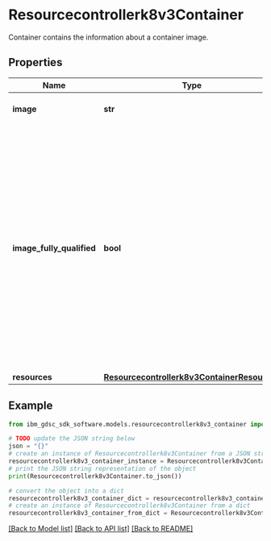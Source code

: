# Resourcecontrollerk8v3Container

Container contains the information about a container image.

## Properties

Name | Type | Description | Notes
------------ | ------------- | ------------- | -------------
**image** | **str** | The container image. | [optional] 
**image_fully_qualified** | **bool** | Optional: Is the container image fully qualified? i.e. it contains the registry in the path. If this value is false, then the image will be assumed to come from the configured registry on the app controller. If unspecified, the value will remain unchanged. | [optional] 
**resources** | [**Resourcecontrollerk8v3ContainerResources**](Resourcecontrollerk8v3ContainerResources.md) |  | [optional] 

## Example

```python
from ibm_gdsc_sdk_software.models.resourcecontrollerk8v3_container import Resourcecontrollerk8v3Container

# TODO update the JSON string below
json = "{}"
# create an instance of Resourcecontrollerk8v3Container from a JSON string
resourcecontrollerk8v3_container_instance = Resourcecontrollerk8v3Container.from_json(json)
# print the JSON string representation of the object
print(Resourcecontrollerk8v3Container.to_json())

# convert the object into a dict
resourcecontrollerk8v3_container_dict = resourcecontrollerk8v3_container_instance.to_dict()
# create an instance of Resourcecontrollerk8v3Container from a dict
resourcecontrollerk8v3_container_from_dict = Resourcecontrollerk8v3Container.from_dict(resourcecontrollerk8v3_container_dict)
```
[[Back to Model list]](../README.md#documentation-for-models) [[Back to API list]](../README.md#documentation-for-api-endpoints) [[Back to README]](../README.md)


